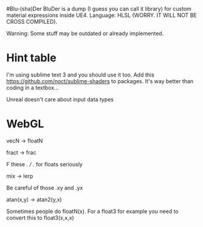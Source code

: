 #Blu-(sha)Der
BluDer is a dump (I guess you can call it library) for custom material expressions inside UE4. 
Language: HLSL (WORRY. IT WILL NOT BE CROSS COMPILED).

Warning: Some stuff may be outdated or already implemented.

# Hint table

I'm using sublime text 3 and you should use it too. Add this https://github.com/noct/sublime-shaders to packages. It's way better than coding in a textbox...

Unreal doesn't care about input data types

WebGL
=====
vecN -> floatN

fract -> frac

F these *. / .* for floats seriously

mix -> lerp

Be careful of those .xy and .yx

atan(x,y) -> atan2(y,x)

Sometimes people do floatN(x). For a float3 for example you need to convert this to float3(x,x,x)
